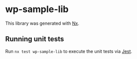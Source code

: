 # wp-sample-lib

This library was generated with [Nx](https://nx.dev).

## Running unit tests

Run `nx test wp-sample-lib` to execute the unit tests via [Jest](https://jestjs.io).
